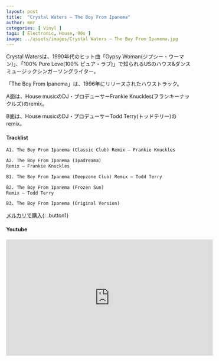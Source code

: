 ```yaml
---
layout: post
title:  "Crystal Waters – The Boy From Ipanema"
author: mmr
categories: [ Vinyl ]
tags: [ Electronic, House, 90s ]
image: ../assets/images/Crystal Waters – The Boy From Ipanema.jpg
---
```


Crystal Watersは、1990年代のヒット曲「Gypsy Woman(ジプシー・ウーマン)」、「100% Pure Love(100% ピュア・ラブ)」で知られるUSのハウス&ダンスミュージックシンガーソングライター。

「The Boy From Ipanema」は、1996年にリリースされたハウストラック。

A面は、House musicのDJ・プロデューサーFrankie Knuckles(フランキーナックルズ)のremix。

B面は、House musicのDJ・プロデューサーTodd Terry(トッドテリー)のremix。

#### Tracklist
```md
A1. The Boy From Ipanema (Classic Club) Remix – Frankie Knuckles

A2. The Boy From Ipanema (Ipadreama) 
Remix – Frankie Knuckles

B1. The Boy From Ipanema (Deepzone Club) Remix – Todd Terry

B2. The Boy From Ipanema (Frozen Sun) 
Remix – Todd Terry

B3. The Boy From Ipanema (Original Version)
```

[メルカリで購入](https://jp.mercari.com/item/m37995544734?afid=6142608987){: .button1}

#### Youtube
<iframe width="560" height="315" src="https://www.youtube.com/embed/jaKhbCm3vO4?si=7t-axcO91ppqTPsu" title="YouTube video player" frameborder="0" allow="accelerometer; autoplay; clipboard-write; encrypted-media; gyroscope; picture-in-picture; web-share" referrerpolicy="strict-origin-when-cross-origin" allowfullscreen></iframe>